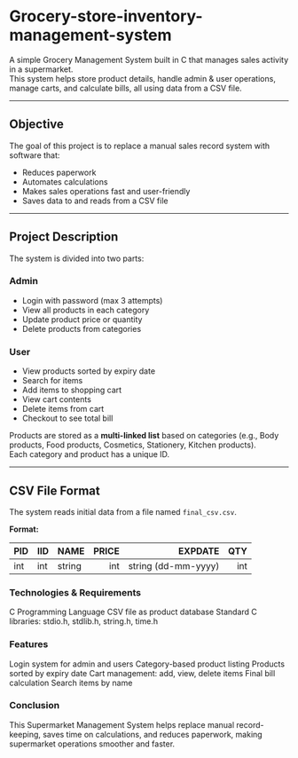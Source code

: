 # Grocery-store-inventory-management-system

A simple Grocery Management System built in C that manages sales activity in a supermarket.  
This system helps store product details, handle admin & user operations, manage carts, and calculate bills, all using data from a CSV file.

---

##  **Objective**

The goal of this project is to replace a manual sales record system with software that:
- Reduces paperwork
- Automates calculations
- Makes sales operations fast and user-friendly
- Saves data to and reads from a CSV file

---

##  **Project Description**

The system is divided into two parts:

### Admin
- Login with password (max 3 attempts)
- View all products in each category
- Update product price or quantity
- Delete products from categories

### User
- View products sorted by expiry date
- Search for items
- Add items to shopping cart
- View cart contents
- Delete items from cart
- Checkout to see total bill

Products are stored as a **multi-linked list** based on categories (e.g., Body products, Food products, Cosmetics, Stationery, Kitchen products).  
Each category and product has a unique ID.

---

##  **CSV File Format**

The system reads initial data from a file named `final_csv.csv`.

**Format:**

| PID | IID | NAME | PRICE | EXPDATE | QTY |
|----|-----|------|------:|--------:|---:|
| int | int | string | int | string (dd-mm-yyyy) | int |

### Technologies & Requirements
C Programming Language
CSV file as product database
Standard C libraries: stdio.h, stdlib.h, string.h, time.h

### Features
Login system for admin and users
Category-based product listing
Products sorted by expiry date
Cart management: add, view, delete items
Final bill calculation
Search items by name

### Conclusion
This Supermarket Management System helps replace manual record-keeping, saves time on calculations, and reduces paperwork, making supermarket operations smoother and faster.




